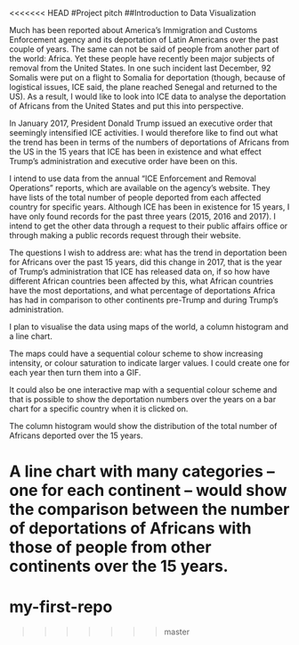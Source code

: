 <<<<<<< HEAD
#Project pitch
##Introduction to Data Visualization

Much has been reported about America’s Immigration and Customs Enforcement agency and its deportation of Latin Americans over the past couple of years. The same can not be said of people from another part of the world: Africa. Yet these people have recently been major subjects of removal from the United States. In one such incident last December, 92 Somalis were put on a flight to Somalia for deportation (though, because of logistical issues, ICE said, the plane reached Senegal and returned to the US). As a result, I would like to look into ICE data to analyse the deportation of Africans from the United States and put this into perspective.

In January 2017, President Donald Trump issued an executive order that seemingly intensified ICE activities. I would therefore like to find out what the trend has been in terms of the numbers of deportations of Africans from the US in the 15 years that ICE has been in existence and what effect Trump’s administration and executive order have been on this.

I intend to use data from the annual “ICE Enforcement and Removal Operations” reports, which are available on the agency’s website. They have lists of the total number of people deported from each affected country for specific years.
Although ICE has been in existence for 15 years, I have only found records for the past three years (2015, 2016 and 2017). I intend to get the other data through a request to their public affairs office or through making a public records request through their website.

The questions I wish to address are: what has the trend in deportation been for Africans over the past 15 years, did this change in 2017, that is the year of Trump’s administration that ICE has released data on, if so how have different African countries been affected by this, what African countries have the most deportations, and what percentage of deportations Africa has had in comparison to other continents pre-Trump and during Trump’s administration.

I plan to visualise the data using maps of the world, a column histogram and a line chart.

The maps could have a sequential colour scheme to show increasing intensity, or colour saturation to indicate larger values. I could create one for each year then turn them into a GIF.

It could also be one interactive map with a sequential colour scheme and that is possible to show the deportation numbers over the years on a bar chart for a specific country when it is clicked on.

The column histogram would show the distribution of the total number of Africans deported over the 15 years.

A line chart with many categories – one for each continent – would show the comparison between the number of deportations of Africans with those of people from other continents over the 15 years.
=======
# my-first-repo
>>>>>>> master
